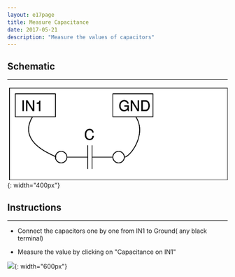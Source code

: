 ```yaml
---
layout: e17page
title: Measure Capacitance
date: 2017-05-21
description: "Measure the values of capacitors"
---
```


## Schematic
___
![](images/schematics/cap-measure.png){: width="400px"}

## Instructions
___
- Connect the capacitors one by one from IN1 to Ground( any black terminal)

- Measure the value by clicking on "Capacitance on IN1"

![](images/photographs/cap-measure.jpg){: width="600px"}


